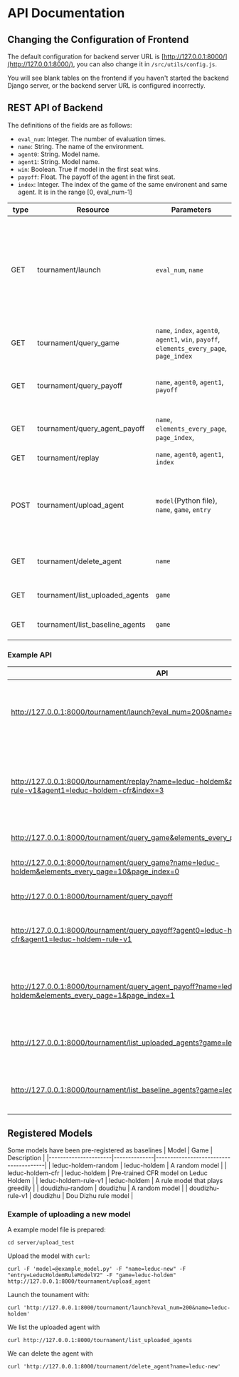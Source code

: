 # API Documentation

## Changing the Configuration of Frontend

The default configuration for backend server URL is [http://127.0.0.1:8000/](http://127.0.0.1:8000/), you can also change it in `/src/utils/config.js`.

You will see blank tables on the frontend if you haven't started the backend Django server, or the backend server URL is configured incorrectly.

## REST API of Backend
The definitions of the fields are as follows:
*   `eval_num`: Integer. The number of evaluation times.
*   `name`: String. The name of the environment.
*   `agent0`: String. Model name.
*   `agent1`: String. Model name.
*   `win`: Boolean. True if model in the first seat wins.
*   `payoff`: Float. The payoff of the agent in the first seat.
*   `index`: Integer. The index of the game of the same environent and same agent. It is in the range \[0, eval_num-1\]

| type | Resource                  |  Parameters                                          |  Description                                                                                                       |
|------|---------------------------|------------------------------------------------------|--------------------------------------------------------------------------------------------------------------------|
| GET  | tournament/launch         | `eval_num`, `name`                                                                        | Launch tournment on the game. Each pair of models will play `eval_num` times. Results will be saved in database.   |
| GET  | tournament/query\_game    | `name`, `index`, `agent0`, `agent1`, `win`, `payoff`, `elements_every_page`, `page_index` | Query the games with the given parameters                                                                          |
| GET  | tournament/query\_payoff  | `name`, `agent0`, `agent1`, `payoff`                                                      | Query the payoffs with the given parameters                                                                        |
| GET  | tournament/query\_agent\_payoff  | `name`, `elements_every_page`, `page_index`,                                       | Query the payoffs of all the agents                                                                                |
| GET  | tournament/replay         | `name`, `agent0`, `agent1`, `index`                                                       | Return the replay data                                                                                             |
| POST | tournament/upload\_agent  | `model`(Python file), `name`, `game`, `entry`                                             | Upload a model file. `name` is model ID, `entry` is the class name of the model                                    |
| GET  | tournament/delete\_agent  | `name`                                                                                    | Delete the agent of the given name                                                                                 |
| GET  | tournament/list\_uploaded\_agents   | `game`                                                                          | list all the uploaded agents                                                                                       |
| GET  | tournament/list\_baseline\_agents   | `game`                                                                          | list all the baseline agents                                                                                       |

### Example API
| API                                                                                                                   | Description                                                                              |
|-----------------------------------------------------------------------------------------------------------------------|------------------------------------------------------------------------------------------|
| http://127.0.0.1:8000/tournament/launch?eval_num=200&name=leduc-holdem                                                                   | Evaluate on Leduc Holdem with 200 games for each pair of models                          |
| http://127.0.0.1:8000/tournament/replay?name=leduc-holdem&agent0=leduc-holdem-rule-v1&agent1=leduc-holdem-cfr&index=3                    | Obtain the replay data between rule model and CFR model. Obtain the data of the 3rd game |
| http://127.0.0.1:8000/tournament/query_game&elements_every_page=10&page_index=0                                                          | Get all the game data                                                                    |
| http://127.0.0.1:8000/tournament/query_game?name=leduc-holdem&elements_every_page=10&page_index=0                                        | Get all the game data of Leduc Holdem                                                    |
| http://127.0.0.1:8000/tournament/query_payoff                                                                                            | Get all the payoffs                                                                      |
| http://127.0.0.1:8000/tournament/query_payoff?agent0=leduc-holdem-cfr&agent1=leduc-holdem-rule-v1                                        | Get all the payoffs between rule and CFR models                                          |
| http://127.0.0.1:8000/tournament/query_agent_payoff?name=leduc-holdem&elements_every_page=1&page_index=1                                 | Get the payoffs of all the agents of leduc-holdem                                        |
| http://127.0.0.1:8000/tournament/list_uploaded_agents?game=leduc-holdem                                                                  | List the uploaded agents of leduc-holdem                                                 |
| http://127.0.0.1:8000/tournament/list_baseline_agents?game=leduc-holdem                                                                  | List the baseline agents of leduc-holdem                                                 |

## Registered Models
Some models have been pre-registered as baselines
| Model                | Game         | Description                           |
|----------------------|--------------|---------------------------------------|
| leduc-holdem-random  | leduc-holdem | A random model                        |
| leduc-holdem-cfr     | leduc-holdem | Pre-trained CFR model on Leduc Holdem |
| leduc-holdem-rule-v1 | leduc-holdem | A rule model that plays greedily      |
| doudizhu-random      | doudizhu     | A random model                        |
| doudizhu-rule-v1     | doudizhu     | Dou Dizhu rule model                  |

### Example of uploading a new model
A example model file is prepared:
```
cd server/upload_test
```
Upload the model with `curl`:
```
curl -F 'model=@example_model.py' -F "name=leduc-new" -F "entry=LeducHoldemRuleModelV2" -F "game=leduc-holdem" http://127.0.0.1:8000/tournament/upload_agent
```
Launch the tounament with:
```
curl 'http://127.0.0.1:8000/tournament/launch?eval_num=200&name=leduc-holdem'
```
We list the uploaded agent with
```
curl http://127.0.0.1:8000/tournament/list_uploaded_agents
```
We can delete the agent with
```
curl 'http://127.0.0.1:8000/tournament/delete_agent?name=leduc-new'
```

